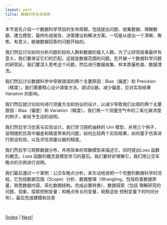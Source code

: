 ```yaml
---
layout: post
title: 数据科学生命周期
---
```


本节首先介绍一个数据科学项目的生命周期，包括提出问题、收集数据、理解数据、建立模型，最终形成报告、决策建议和解决方案。一切是从提出一个清晰、聚焦、有意义，能被数据回答的问题开始的。

我们然后讨论如何分析问题的目标人群和数据的接入人群。为了让研究结果最终有意义，我们要保证它们的匹配。这就是数据范围的问题。在开展一个数据科学问题的研究前，我们要深入思考这个问题，然后进行数据收集、样本质量检查、数据清洗。

我们然后讨论数据科学中导致错误的两个主要原因：Bias（偏差）和 Precision（精度）。我们需要精心设计调查方法、调试仪器，减少偏差，应对实验结果 Variation 的影响。

我们然后就讨论如何进行测量方法和协议的设计，以减少导致我们出错的两个主要原因：Bias（偏差）和 Variation（精度）。我们用一个测量空气中的二氧化碳浓度的例子，来给予生动的说明。

我们然后学习仿真与实验设计。我们学习随机抽样的 Urn 模型，并用三个例子，说明随机仿真中偏差和精度带来的问题，如何比较两个实验结果，如何基于仿真进行假设检验，以及评估测量仪器的精度。

我们然后学习观察数据分布，并用简单的常数模型来描述它，同时提出Loss 函数的概念。Loss 函数的概念是模型学习的基石。我们要好好理解它。我们用公交车晚点的示例进行说明。

我们最后通过一个案例：公交车晚点分析，来生动地说明一个完整的数据科学的流程。它包括数据范围（Scope）分析、数据整理（Wrangling，包括检查数据质量，熟悉数据内容，简化数据结构，完成必要转换）、数据探索（包括	理解研究的问题、现象，探索控制变量：和晚点有关的变量，观察这些 控制变量下的时间分布），最后完成建模和仿真

<br/>

|[Index](../) | [Next](12-3-career)|
